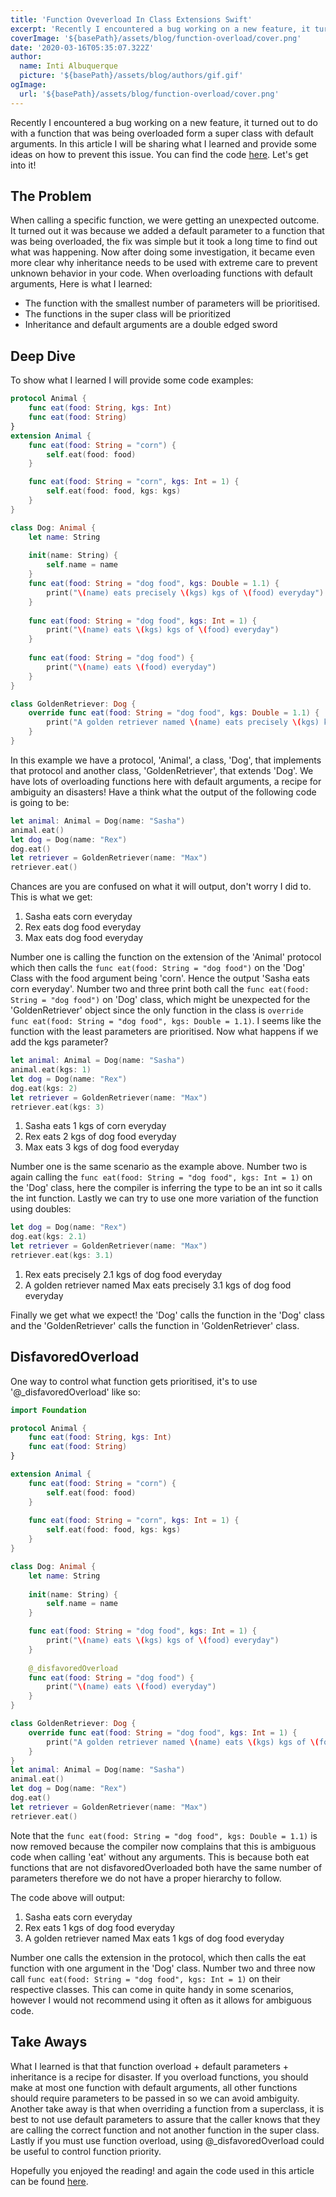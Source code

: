 ```yaml
---
title: 'Function Oveverload In Class Extensions Swift'
excerpt: 'Recently I encountered a bug working on a new feature, it turned out to do with a function that was being overloaded form a super class with preset arguments. In this article I will be sharing what I learned and provide some ideas on how to prevent this issue.'
coverImage: '${basePath}/assets/blog/function-overload/cover.png'
date: '2020-03-16T05:35:07.322Z'
author:
  name: Inti Albuquerque
  picture: '${basePath}/assets/blog/authors/gif.gif'
ogImage:
  url: '${basePath}/assets/blog/function-overload/cover.png'
---
```


Recently I encountered a bug working on a new feature, it turned out to do with a function that was being overloaded form a super class with default arguments. In this article I will be sharing what I learned and provide some ideas on how to prevent this issue. You can find the code [here](https://github.com/intiMRA/Function-Overload-Swift/blob/main/Contents.swift). Let's get into it!

## The Problem

When calling a specific function, we were getting an unexpected outcome. It turned out it was because we added a default parameter to a function that was being overloaded, the fix was simple but it took a long time to find out what was happening. Now after doing some investigation, it became even more clear why inheritance needs to be used with extreme care to prevent unknown behavior in your code. When overloading functions with default arguments, Here is what I learned:

* The function with the smallest number of parameters will be prioritised.
* The functions in the super class will be prioritized
* Inheritance and default arguments are a double edged sword

## Deep Dive

To show what I learned I will provide some code examples: 

```swift
protocol Animal {
    func eat(food: String, kgs: Int)
    func eat(food: String)
}
extension Animal {
    func eat(food: String = "corn") {
        self.eat(food: food)
    }

    func eat(food: String = "corn", kgs: Int = 1) {
        self.eat(food: food, kgs: kgs)
    }
}

class Dog: Animal {
    let name: String
    
    init(name: String) {
        self.name = name
    }
    func eat(food: String = "dog food", kgs: Double = 1.1) {
        print("\(name) eats precisely \(kgs) kgs of \(food) everyday")
    }
    
    func eat(food: String = "dog food", kgs: Int = 1) {
        print("\(name) eats \(kgs) kgs of \(food) everyday")
    }
    
    func eat(food: String = "dog food") {
        print("\(name) eats \(food) everyday")
    }
}

class GoldenRetriever: Dog {
    override func eat(food: String = "dog food", kgs: Double = 1.1) {
        print("A golden retriever named \(name) eats precisely \(kgs) kgs of \(food) everyday")
    }
}
```

In this example we have a protocol, 'Animal', a class, 'Dog', that implements that protocol and another class, 'GoldenRetriever', that extends 'Dog'. We have lots of overloading functions here with default arguments, a recipe for ambiguity an disasters!
Have a think what the output of the following code is going to be:

```swift
let animal: Animal = Dog(name: "Sasha")
animal.eat()
let dog = Dog(name: "Rex")
dog.eat()
let retriever = GoldenRetriever(name: "Max")
retriever.eat()
```

Chances are you are confused on what it will output, don't worry I did to. This is what we get:

1. Sasha eats corn everyday
2. Rex eats dog food everyday
3. Max eats dog food everyday

Number one is calling the function on the extension of the 'Animal' protocol which then calls the ```func eat(food: String = "dog food")``` on the 'Dog' Class with the food argument being 'corn'. Hence the output 'Sasha eats corn everyday'.
Number two and three print both call the ```func eat(food: String = "dog food")``` on 'Dog' class, which might be unexpected for the 'GoldenRetriever' object since the only function in the class is ```override func eat(food: String = "dog food", kgs: Double = 1.1)```. I seems like the function with the least parameters are prioritised. Now what happens if we add the kgs parameter?

```swift
let animal: Animal = Dog(name: "Sasha")
animal.eat(kgs: 1)
let dog = Dog(name: "Rex")
dog.eat(kgs: 2)
let retriever = GoldenRetriever(name: "Max")
retriever.eat(kgs: 3)
```

1. Sasha eats 1 kgs of corn everyday
2. Rex eats 2 kgs of dog food everyday
3. Max eats 3 kgs of dog food everyday

Number one is the same scenario as the example above. Number two is again calling the ```func eat(food: String = "dog food", kgs: Int = 1)``` on the 'Dog' class, here the compiler is inferring the type to be an int so it calls the int function. Lastly we can try to use one more variation of the function using doubles:

```swift
let dog = Dog(name: "Rex")
dog.eat(kgs: 2.1)
let retriever = GoldenRetriever(name: "Max")
retriever.eat(kgs: 3.1)
```

1. Rex eats precisely 2.1 kgs of dog food everyday
2. A golden retriever named Max eats precisely 3.1 kgs of dog food everyday

Finally we get what we expect! the 'Dog' calls the function in the 'Dog' class and the 'GoldenRetriever' calls the function in 'GoldenRetriever' class.

## DisfavoredOverload

One way to control what function gets prioritised, it's to use '@_disfavoredOverload' like so:

```swift
import Foundation

protocol Animal {
    func eat(food: String, kgs: Int)
    func eat(food: String)
}

extension Animal {
    func eat(food: String = "corn") {
        self.eat(food: food)
    }
    
    func eat(food: String = "corn", kgs: Int = 1) {
        self.eat(food: food, kgs: kgs)
    }
}

class Dog: Animal {
    let name: String
    
    init(name: String) {
        self.name = name
    }

    func eat(food: String = "dog food", kgs: Int = 1) {
        print("\(name) eats \(kgs) kgs of \(food) everyday")
    }
    
    @_disfavoredOverload
    func eat(food: String = "dog food") {
        print("\(name) eats \(food) everyday")
    }
}

class GoldenRetriever: Dog {
    override func eat(food: String = "dog food", kgs: Int = 1) {
        print("A golden retriever named \(name) eats \(kgs) kgs of \(food) everyday")
    }
}
let animal: Animal = Dog(name: "Sasha")
animal.eat()
let dog = Dog(name: "Rex")
dog.eat()
let retriever = GoldenRetriever(name: "Max")
retriever.eat()
```

Note that the ```func eat(food: String = "dog food", kgs: Double = 1.1)``` is now removed because the compiler now complains that this is ambiguous code when calling 'eat' without any arguments. This is because both eat functions that are not disfavoredOverloaded both have the same number of parameters therefore we do not have a proper hierarchy to follow.

The code above will output:

1. Sasha eats corn everyday
2. Rex eats 1 kgs of dog food everyday
3. A golden retriever named Max eats 1 kgs of dog food everyday

Number one calls the extension in the protocol, which then calls the eat function with one argument in the 'Dog' class. Number two and three now call ```func eat(food: String = "dog food", kgs: Int = 1)``` on their respective classes. This can come in quite handy in some scenarios, however I would not recommend using it often as it allows for ambiguous code.

## Take Aways

What I learned is that that function overload + default parameters + inheritance is a recipe for disaster. If you overload functions, you should make at most one function with default arguments, all other functions should require parameters to be passed in so we can avoid ambiguity. Another take away is that when overriding a function from a superclass, it is best to not use default parameters to assure that the caller knows that they are calling the correct function and not another function in the super class. Lastly if you must use function overload, using @_disfavoredOverload could be useful to control function priority.

Hopefully you enjoyed the reading! and again the code used in this article can be found [here](https://github.com/intiMRA/Function-Overload-Swift/blob/main/Contents.swift).
